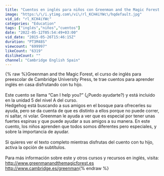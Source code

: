 ```yaml
---
title: "Cuentos en inglés para niños con Greenman and the Magic Forest: Nivel A Unidad 5: Can I Help You?"
image: "https:\/\/i.ytimg.com\/vi\/rl_KCH4iYWc\/hqdefault.jpg"
vid_id: "rl_KCH4iYWc"
categories: "Education"
tags: ["inglés","niños","cuentos"]
date: "2022-05-12T05:54:49+03:00"
vid_date: "2015-05-26T15:46:15Z"
duration: "PT3M48S"
viewcount: "699997"
likeCount: "6319"
dislikeCount: ""
channel: "Cambridge English Spain"
---
```

{% raw %}Greenman and the Magic Forest, el curso de inglés para preescolar de Cambridge University Press, te trae cuentos para aprender inglés en casa disfrutando con tu hijo.<br /><br />Este cuento se llama “Can I help you?” (¿Puedo ayudarte?) y está incluido en la unidad 5 del nivel A del curso.<br />Hedgehog está buscando a sus amigos en el bosque para ofrecerles su ayuda, pero se da cuenta de que es distinto a ellos porque no puede correr, ni saltar, ni volar. Greenman le ayuda a ver que es especial por tener unas fuertes espinas y que puede ayudar a sus amigos a su manera. En este cuento, los niños aprenden que todos somos diferentes pero especiales, y sobre la importancia de ayudar.<br /><br />Si quieres ver el texto completo mientras disfrutas del cuento con tu hijo, activa la opción de subtítulos.<br /><br />Para más información sobre este y otros cursos y recursos en inglés, visita:<br /><a rel="nofollow" target="blank" href="http://www.greenmanandthemagicforest.es">http://www.greenmanandthemagicforest.es</a><br /><a rel="nofollow" target="blank" href="http://www.cambridge.es/greenman">http://www.cambridge.es/greenman</a>{% endraw %}
